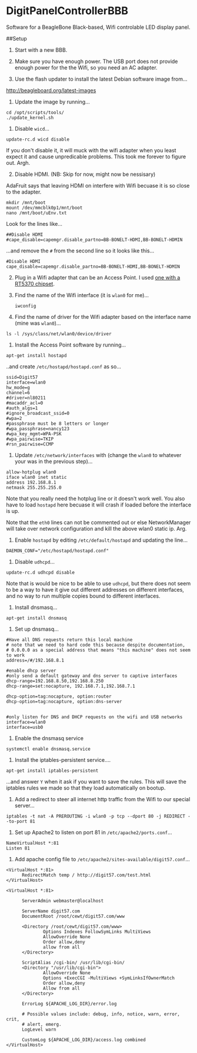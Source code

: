 # DigitPanelControllerBBB
Software for a BeagleBone Black-based, Wifi controlable LED display panel.

##Setup
1. Start with a new BBB. 

1. Make sure you have enough power. The USB port does not provide enough power for the the Wifi, so you need an AC adapter.

1. Use the flash updater to install the latest Debian software image from...

 http://beagleboard.org/latest-images

1. Update the image by running...
 ```
 cd /opt/scripts/tools/
 ./update_kernel.sh
 ```
 
1. Disable `wicd`...
  ```
  update-rc.d wicd disable
  ```
  
  If you don't disable it, it will muck with the wifi adapter when you least expect it and cause unpredicable problems. This took me forever to figure out. Argh. 
  
2. Disable HDMI. (NB: Skip for now, might now be nessisary)

 AdaFruit says that leaving HDMI on interfere with Wifi becuase it is so close to the adapter. 
 ```
 mkdir /mnt/boot
 mount /dev/mmcblk0p1/mnt/boot
 nano /mnt/boot/uEnv.txt
 ```
 
 Look for the lines like...
 ```
 ##Disable HDMI
 #cape_disable=capemgr.disable_partno=BB-BONELT-HDMI,BB-BONELT-HDMIN
 ```
 
 ...and remove the `#` from the second line so it looks like this...
 
 ```
 #Disable HDMI
 cape_disable=capemgr.disable_partno=BB-BONELT-HDMI,BB-BONELT-HDMIN
 ```
 
2. Plug in a Wifi adapter that can be an Access Point. I used [one with a RT5370 chipset](https://www.amazon.com/Wifi-With-Antenna-For-Raspberry/dp/B00H95C0A2/ref=as_sl_pc_ss_til?tag=joshcom-20&linkCode=w01&linkId=ONO3SOUD47R4JW5J&creativeASIN=B00H95C0A2).



1. Find the name of the Wifi interface (it is `wlan0` for me)...
    ```
    iwconfig
    ```

1. Find the name of driver for the Wifi adapter based on the interface name (mine was `wlan0`)...
  ```
  ls -l /sys/class/net/wlan0/device/driver
  ```

1. Install the Access Point software by running...

 ```
 apt-get install hostapd
 ```
 
 ..and create `/etc/hostapd/hostapd.conf` as so...
 
  ```
  ssid=Digit57
  interface=wlan0
  hw_mode=g
  channel=6
  #driver=nl80211
  #macaddr_acl=0
  #auth_algs=1
  #ignore_broadcast_ssid=0
  #wpa=2
  #passphrase must be 8 letters or longer
  #wpa_passphrase=nancy123
  #wpa_key_mgmt=WPA-PSK
  #wpa_pairwise=TKIP
  #rsn_pairwise=CCMP
  ```

    
1. Update `/etc/network/interfaces` with (change the `wlan0` to whatever your was in the previous step)...

  ```
  allow-hotplug wlan0
  iface wlan0 inet static
  address 192.168.8.1
  netmask 255.255.255.0
  ```
 
 Note that you really need the hotplug line or it doesn't work well. You also have to load `hostapd` here becuase it will crash if loaded before the interface is up.  

 Note that the `eth0` lines can not be commented out or else NetworkManager will take over network configuration and kill the above wlan0 static ip. Arg. 

1. Enable `hostapd` by editing `/etc/default/hostapd` and updating the line...
  ```
 DAEMON_CONF="/etc/hostapd/hostapd.conf"
 ``` 

1. Disable `udhcpd`...
  ```
  update-rc.d udhcpd disable
  ```
  
  Note that is would be nice to be able to use `udhcpd`, but there does not seem to be a way to have it give out different addresses on different interfaces, and no way to run multiple copies bound to different interfaces.
  
1.  Install dnsmasq...
  ```
  apt-get install dnsmasq
  ```  
  
1. Set up dnsmasq...

  ```
  #Have all DNS requests return this local machine
  # note that we need to hard code this because despite documentation, 
  # 0.0.0.0 as a special address that means "this machine" does not seem to work
  address=/#/192.168.8.1

  #enable dhcp server
  #only send a default gateway and dns server to captive interfaces
  dhcp-range=192.168.8.50,192.168.8.250
  dhcp-range=set:nocapture, 192.168.7.1,192.168.7.1

  dhcp-option=tag:nocapture, option:router
  dhcp-option=tag:nocapture, option:dns-server


  #only listen for DNS and DHCP requests on the wifi and USB networks
  interface=wlan0
  interface=usb0
  ```
  
1. Enable the dnsmasq service

  ```
  systemctl enable dnsmasq.service
  ```    

1. Install the iptables-persistent service....
  ```
  apt-get install iptables-persistent
  ```
  ...and answer `Y` when it ask if you want to save the rules.
  This will save the iptables rules we made so that they load automatically on bootup. 
  
1. Add a redirect to steer all internet http traffic from the Wifi to our special server...
  ```
  iptables -t nat -A PREROUTING -i wlan0 -p tcp --dport 80 -j REDIRECT --to-port 81
  ```
  
1. Set up Apache2 to listen on port 81 in `/etc/apache2/ports.conf`...
  ```
  NameVirtualHost *:81
  Listen 81
  ```
  
1. Add apache config file to `/etc/apache2/sites-available/digit57.conf`...
  ```
  <VirtualHost *:81>
        RedirectMatch temp / http://digit57.com/test.html
  </VirtualHost>

  <VirtualHost *:81>

        ServerAdmin webmaster@localhost

        ServerName digit57.com
        DocumentRoot /root/cewt/digit57.com/www

        <Directory /root/cewt/digit57.com/www>
                Options Indexes FollowSymLinks MultiViews
                AllowOverride None
                Order allow,deny
                allow from all
        </Directory>

        ScriptAlias /cgi-bin/ /usr/lib/cgi-bin/
        <Directory "/usr/lib/cgi-bin">
                AllowOverride None
                Options +ExecCGI -MultiViews +SymLinksIfOwnerMatch
                Order allow,deny
                Allow from all
        </Directory>

        ErrorLog ${APACHE_LOG_DIR}/error.log

        # Possible values include: debug, info, notice, warn, error, crit,
        # alert, emerg.
        LogLevel warn

        CustomLog ${APACHE_LOG_DIR}/access.log combined
  </VirtualHost>
  ```
